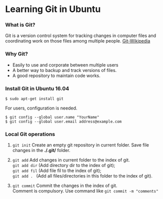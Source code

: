 # Learning Git in Ubuntu #

### What is Git? ###
Git is a version control system for tracking changes in computer files and coordinating work on those files among multiple people. [Git-Wikipedia](https://en.wikipedia.org/wiki/Git)

### Why Git? ###
- Easily to use and corporate between multiple users
- A better way to backup and track versions of files.
- A good repository to maintain code works. 
 
### Install Git in Ubuntu 16.04 ###

```
$ sudo apt-get install git
```
For users, configuration is needed.

```
$ git config --global user.name "YourName"
$ git config --global user.email address@example.com
```

### Local Git operations ###
1. ```git init```
Create an empty git repository in current folder. Save file changes in the **./.git/** folder. 

2. ```git add```
Add changes in current folder to the index of git.  
    ```git add dir```   (Add directory dir to the index of git);  
    ```git add fil```   (Add file fil to the index of git);  
    ```git add . ```    (Add all files/directories in this folder to the index of git).  

3. ```git commit```
Commit the changes in the index of git.  
Comment is compulsory. Use command like ```git commit -m "comments"```
